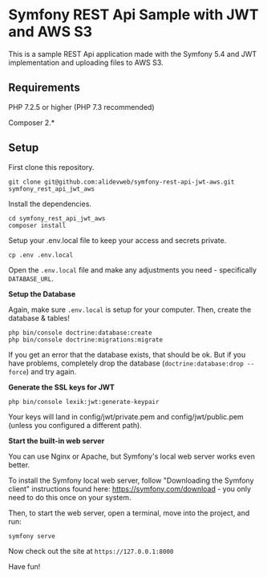 # Symfony REST Api Sample with JWT and AWS S3

This is a sample REST Api application made with the Symfony 5.4 and JWT implementation and uploading files to AWS S3.

## Requirements

PHP 7.2.5 or higher (PHP 7.3 recommended)

Composer 2.*

## Setup

First clone this repository.

```
git clone git@github.com:alidevweb/symfony-rest-api-jwt-aws.git symfony_rest_api_jwt_aws
```

Install the dependencies.

```
cd symfony_rest_api_jwt_aws
composer install
```

Setup your .env.local file to keep your access and secrets private.

```
cp .env .env.local
```


Open the `.env.local` file and make any adjustments you need - specifically
`DATABASE_URL`.

**Setup the Database**

Again, make sure `.env.local` is setup for your computer. Then, create the database & tables!

```
php bin/console doctrine:database:create
php bin/console doctrine:migrations:migrate
```

If you get an error that the database exists, that should
be ok. But if you have problems, completely drop the
database (`doctrine:database:drop --force`) and try again.

**Generate the SSL keys for JWT**
```
php bin/console lexik:jwt:generate-keypair
```

Your keys will land in config/jwt/private.pem and config/jwt/public.pem (unless you configured a different path).

**Start the built-in web server**

You can use Nginx or Apache, but Symfony's local web server
works even better.

To install the Symfony local web server, follow
"Downloading the Symfony client" instructions found
here: https://symfony.com/download - you only need to do this
once on your system.

Then, to start the web server, open a terminal, move into the project, and run:

```
symfony serve
```

Now check out the site at `https://127.0.0.1:8000`

Have fun!

